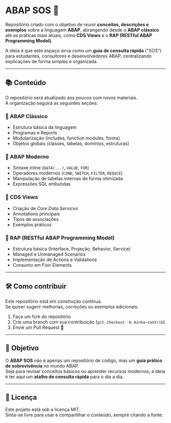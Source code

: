# ABAP SOS 🚨

Repositório criado com o objetivo de reunir **conceitos, descrições e exemplos** sobre a linguagem **ABAP**, abrangendo desde o **ABAP clássico** até as práticas mais atuais, como **CDS Views** e o **RAP (RESTful ABAP Programming Model)**.  

A ideia é que este espaço sirva como um **guia de consulta rápida** ("SOS") para estudantes, consultores e desenvolvedores ABAP, centralizando explicações de forma simples e organizada.

---

## 📚 Conteúdo

O repositório será atualizado aos poucos com novos materiais.  
A organização seguirá as seguintes seções:

### 🔹 ABAP Clássico
- Estrutura básica da linguagem
- Programas e Reports
- Modularização (includes, function modules, forms)
- Objetos globais (classes, tabelas, domínios, estruturas)

### 🔹 ABAP Moderno
- Sintaxe inline (`DATA(...)`, `VALUE`, `FOR`)
- Operadores modernos (`COND`, `SWITCH`, `FILTER`, `REDUCE`)
- Manipulação de tabelas internas de forma otimizada
- Expressões SQL embutidas

### 🔹 CDS Views
- Criação de *Core Data Services*
- Annotations principais
- Tipos de associações
- Exemplos práticos

### 🔹 RAP (RESTful ABAP Programming Model)
- Estrutura básica (Interface, Projeção, Behavior, Service)
- Managed e Unmanaged Scenarios
- Implementação de Actions e Validations
- Consumo em Fiori Elements

---

## 🛠️ Como contribuir
Este repositório está em construção contínua.  
Se quiser sugerir melhorias, correções ou exemplos adicionais:
1. Faça um fork do repositório  
2. Crie uma branch com sua contribuição (`git checkout -b minha-contrib`)  
3. Envie um Pull Request 🚀  

---

## 📌 Objetivo
O **ABAP SOS** não é apenas um repositório de código, mas um **guia prático de sobrevivência** no mundo ABAP.  
Seja para revisar conceitos básicos ou aprender recursos modernos, a ideia é ter aqui um **atalho de consulta rápida** para o dia a dia.

---

## 📄 Licença
Este projeto está sob a licença MIT.  
Sinta-se livre para usar e compartilhar o conteúdo, sempre citando a fonte.  
